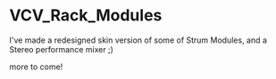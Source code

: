 # VCV_Rack_Modules

I've made a redesigned skin version of some of Strum Modules, 
and a Stereo performance mixer ;)

more to come!
